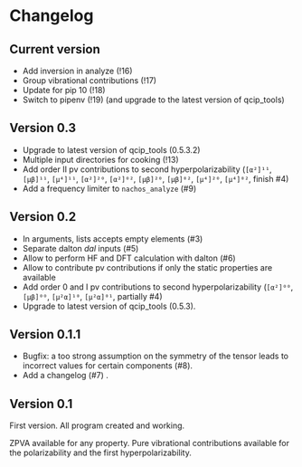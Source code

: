 # Changelog

## Current version

+ Add inversion in analyze (!16)
+ Group vibrational contributions (!17)
+ Update for pip 10 (!18)
+ Switch to pipenv (!19) (and upgrade to the latest version of qcip_tools)

## Version 0.3

+ Upgrade to latest version of qcip_tools (0.5.3.2)
+ Multiple input directories for cooking (!13)
+ Add order II pv contributions to second hyperpolarizability (`[α²]¹¹`, `[µβ]¹¹`, `[µ⁴]¹¹`, `[α²]²⁰`, `[α²]⁰²`, `[µβ]²⁰`, `[µβ]⁰²`, `[µ⁴]²⁰`, `[µ⁴]⁰²`, finish #4)
+ Add a frequency limiter to `nachos_analyze` (#9)

## Version 0.2

+ In arguments, lists accepts empty elements (#3)
+ Separate dalton *dal* inputs (#5) 
+ Allow to perform HF and DFT calculation with dalton (#6)
+ Allow to contribute pv contributions if only the static properties are available
+ Add order 0 and I pv contributions to second hyperpolarizability (`[α²]⁰⁰`, `[µβ]⁰⁰`, `[µ²α]¹⁰`, `[µ²α]⁰¹`, partially #4)
+ Upgrade to latest version of qcip_tools (0.5.3).

## Version 0.1.1

+ Bugfix: a too strong assumption on the symmetry of the tensor leads to incorrect values for certain components (#8).
+ Add a changelog (#7) .


## Version 0.1

First version. All program created and working.

ZPVA available for any property. Pure vibrational contributions available for the polarizability and the first hyperpolarizability.